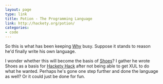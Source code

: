 ```yaml
---
layout: page
type: link
title: Potion - The Programming Language
link: http://hackety.org/potion/
categories: 
- code
---
```

So this is what has been keeping [Why](http://whytheluckystiff.net/) busy. Suppose it stands to reason he'd finally write his own language.

I wonder whether this will become the basis of [Shoes](http://shoooes.net/)? I gather he wrote Shoes as a basis for [Hackety Hack](http://hacketyhack.net/) after not being able to get XUL to do what he wanted. Perhaps he's gone one step further and done the language as well? Or it could just be done for fun.